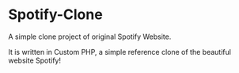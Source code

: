 # Spotify-Clone

A simple clone project of original Spotify Website.

It is written in Custom PHP, a simple reference clone of the beautiful website Spotify!
